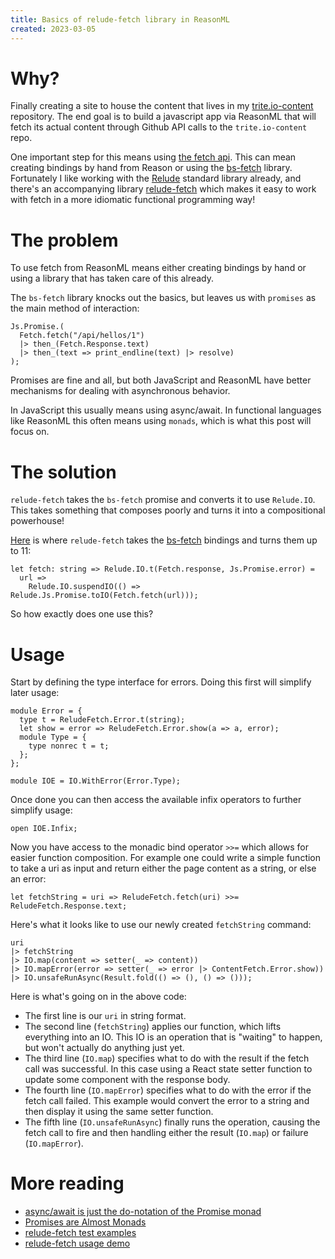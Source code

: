 ```yaml
---
title: Basics of relude-fetch library in ReasonML
created: 2023-03-05
---
```


# Why?

Finally creating a site to house the content that lives in my [trite.io-content](https://github.com/trite/trite.io-content) repository. The end goal is to build a javascript app via ReasonML that will fetch its actual content through Github API calls to the `trite.io-content` repo.

One important step for this means using [the fetch api](https://developer.mozilla.org/en-US/docs/Web/API/Fetch_API/Using_Fetch). This can mean creating bindings by hand from Reason or using the [bs-fetch](https://github.com/reasonml-community/bs-fetch) library. Fortunately I like working with the [Relude](https://github.com/reazen/relude) standard library already, and there's an accompanying library [relude-fetch](https://github.com/reazen/relude-fetch) which makes it easy to work with fetch in a more idiomatic functional programming way!

# The problem
To use fetch from ReasonML means either creating bindings by hand or using a library that has taken care of this already.

The `bs-fetch` library knocks out the basics, but leaves us with `promises` as the main method of interaction:

```reason
Js.Promise.(
  Fetch.fetch("/api/hellos/1")
  |> then_(Fetch.Response.text)
  |> then_(text => print_endline(text) |> resolve)
);
```

Promises are fine and all, but both JavaScript and ReasonML have better mechanisms for dealing with asynchronous behavior.

In JavaScript this usually means using async/await. In functional languages like ReasonML this often means using `monads`, which is what this post will focus on.

# The solution
`relude-fetch` takes the `bs-fetch` promise and converts it to use `Relude.IO`. This takes something that composes poorly and turns it into a compositional powerhouse!

[Here](https://github.com/reazen/relude-fetch/blob/master/src/ReludeFetch.re#L9) is where `relude-fetch` takes the [bs-fetch](https://github.com/reasonml-community/bs-fetch) bindings and turns them up to 11:

```reason
let fetch: string => Relude.IO.t(Fetch.response, Js.Promise.error) =
  url =>
    Relude.IO.suspendIO(() => Relude.Js.Promise.toIO(Fetch.fetch(url)));
```

So how exactly does one use this?

# Usage
Start by defining the type interface for errors. Doing this first will simplify later usage:

```reason
module Error = {
  type t = ReludeFetch.Error.t(string);
  let show = error => ReludeFetch.Error.show(a => a, error);
  module Type = {
    type nonrec t = t;
  };
};

module IOE = IO.WithError(Error.Type);
```

Once done you can then access the available infix operators to further simplify usage:

```reason
open IOE.Infix;
```

Now you have access to the monadic bind operator `>>=` which allows for easier function composition. For example one could write a simple function to take a uri as input and return either the page content as a string, or else an error:

```reason
let fetchString = uri => ReludeFetch.fetch(uri) >>= ReludeFetch.Response.text;
```

Here's what it looks like to use our newly created `fetchString` command:

```reason
uri
|> fetchString
|> IO.map(content => setter(_ => content))
|> IO.mapError(error => setter(_ => error |> ContentFetch.Error.show))
|> IO.unsafeRunAsync(Result.fold(() => (), () => ()));
```

Here is what's going on in the above code:
* The first line is our `uri` in string format.
* The second line (`fetchString`) applies our function, which lifts everything into an IO. This IO is an operation that is "waiting" to happen, but won't actually do anything just yet.
* The third line (`IO.map`) specifies what to do with the result if the fetch call was successful. In this case using a React state setter function to update some component with the response body.
* The fourth line (`IO.mapError`) specifies what to do with the error if the fetch call failed. This example would convert the error to a string and then display it using the same setter function.
* The fifth line (`IO.unsafeRunAsync`) finally runs the operation, causing the fetch call to fire and then handling either the result (`IO.map`) or failure (`IO.mapError`).

# More reading
* [async/await is just the do-notation of the Promise monad](https://gist.github.com/peter-leonov/c86720d1517235a1f28cd453a9d39bb4)
* [Promises are Almost Monads](https://siawyoung.com/promises-are-almost-monads)
* [relude-fetch test examples](https://github.com/reazen/relude-fetch/blob/master/__tests__/ReludeFetch_test.re)
* [relude-fetch usage demo](https://github.com/reazen/relude-fetch/tree/master/examples/demo)